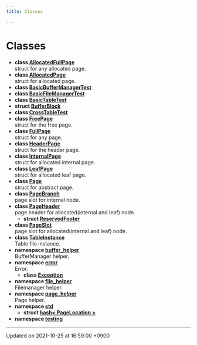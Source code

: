 ```yaml
---
title: Classes

---
```


# Classes




* **class [AllocatedFullPage](/Classes/structAllocatedFullPage)** <br>struct for any allocated page. 
* **class [AllocatedPage](/Classes/structAllocatedPage)** <br>struct for allocated page. 
* **class [BasicBufferManagerTest](/Classes/classBasicBufferManagerTest)** 
* **class [BasicFileManagerTest](/Classes/classBasicFileManagerTest)** 
* **class [BasicTableTest](/Classes/classBasicTableTest)** 
* **struct [BufferBlock](/Classes/structBufferBlock)** 
* **class [CrossTableTest](/Classes/classCrossTableTest)** 
* **class [FreePage](/Classes/structFreePage)** <br>struct for the free page. 
* **class [FullPage](/Classes/structFullPage)** <br>struct for any page. 
* **class [HeaderPage](/Classes/structHeaderPage)** <br>struct for the header page. 
* **class [InternalPage](/Classes/structInternalPage)** <br>struct for allocated internal page. 
* **class [LeafPage](/Classes/structLeafPage)** <br>struct for allocated leaf page. 
* **class [Page](/Classes/structPage)** <br>struct for abstract page. 
* **class [PageBranch](/Classes/structPageBranch)** <br>page slot for internal node. 
* **class [PageHeader](/Classes/structPageHeader)** <br>page header for allocated(internal and leaf) node. 
    * **struct [ReservedFooter](/Classes/structPageHeader_1_1ReservedFooter)** 
* **class [PageSlot](/Classes/structPageSlot)** <br>page slot for allocated(internal and leaf) node. 
* **class [TableInstance](/Classes/structTableInstance)** <br>Table file instance. 
* **namespace [buffer_helper](/Namespaces/namespacebuffer__helper)** <br>BufferManager helper. 
* **namespace [error](/Namespaces/namespaceerror)** <br>Error. 
    * **class [Exception](/Classes/classerror_1_1Exception)** 
* **namespace [file_helper](/Namespaces/namespacefile__helper)** <br>Filemanager helper. 
* **namespace [page_helper](/Namespaces/namespacepage__helper)** <br>Page helper. 
* **namespace [std](/Namespaces/namespacestd)** 
    * **struct [hash< PageLocation >](/Classes/structstd_1_1hash_3_01PageLocation_01_4)** 
* **namespace [testing](/Namespaces/namespacetesting)** 



-------------------------------

Updated on 2021-10-25 at 16:59:00 +0900
